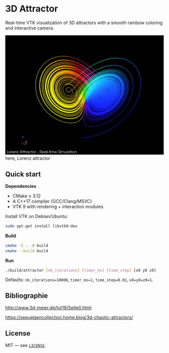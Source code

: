 # 3D Attractor

Real-time VTK visualization of 3D attractors with a smooth rainbow coloring and interactive camera.

![Lorenz attractor](./assets/lorenz_multicolor.png)
here, Lorenz attractor

## Quick start

**Dependencies**

- CMake ≥ 3.12
- A C++17 compiler (GCC/Clang/MSVC)
- VTK 9 with rendering + interaction modules

Install VTK on Debian/Ubuntu:

```bash
sudo apt-get install libvtk9-dev
```

**Build**

```bash
cmake -S . -B build
cmake --build build
```

**Run**

```bash
./build/attractor [nb_iterations] [timer_ms] [time_step] [x0 y0 z0]
```

Defaults: `nb_iterations=10000`, `timer_ms=1`, `time_step=0.01`, `x0=y0=z0=1`.

## Bibliographie

http://www.3d-meier.de/tut19/Seite0.html

https://sequelaencollection.home.blog/3d-chaotic-attractors/

## License

MIT — see [`LICENSE`](./LICENSE).

